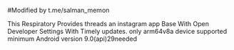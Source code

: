 #Modified by t.me/salman_memon


This Respiratory Provides threads an instagram app Base With Open Developer Settings With Timely updates. only arm64v8a device supported minimum Android version 9.0(api)29needed
